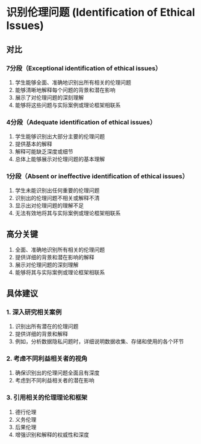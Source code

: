 # 识别伦理问题 (Identification of Ethical Issues)

## 对比
### 7分段（Exceptional identification of ethical issues）
1. 学生能够全面、准确地识别出所有相关的伦理问题
2. 能够清晰地解释每个问题的背景和潜在影响
3. 展示了对伦理问题的深刻理解
4. 能够将这些问题与实际案例或理论框架相联系

### 4分段（Adequate identification of ethical issues）
1. 学生能够识别出大部分主要的伦理问题
2. 提供基本的解释
3. 解释可能缺乏深度或细节
4. 总体上能够展示对伦理问题的基本理解

### 1分段（Absent or ineffective identification of ethical issues）
1. 学生未能识别出任何重要的伦理问题
2. 识别出的伦理问题不相关或解释不清
3. 显示出对伦理问题的理解不足
4. 无法有效地将其与实际案例或理论框架相联系

## 高分关键
1. 全面、准确地识别所有相关的伦理问题
2. 提供详细的背景和潜在影响的解释
3. 展示对伦理问题的深刻理解
4. 能够将其与实际案例或理论框架相联系

## 具体建议
### 1. 深入研究相关案例
1. 识别出所有潜在的伦理问题
2. 提供详细的背景和解释
3. 例如，分析数据隐私问题时，详细说明数据收集、存储和使用的各个环节

### 2. 考虑不同利益相关者的视角
1. 确保识别出的伦理问题全面且有深度
2. 考虑到不同利益相关者的潜在影响

### 3. 引用相关的伦理理论和框架
1. 德行伦理
2. 义务伦理
3. 后果伦理
4. 增强识别和解释的权威性和深度
